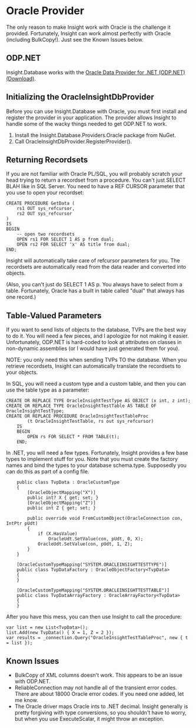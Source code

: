 # Oracle Provider #

The only reason to make Insight work with Oracle is the challenge it provided. Fortunately, Insight can work almost perfectly with Oracle (including BulkCopy!). Just see the Known Issues below.

## ODP.NET ##

Insight.Database works with the [Oracle Data Provider for .NET (ODP.NET) (Download)](http://www.oracle.com/technetwork/topics/dotnet/index-085163.html).

## Initializing the OracleInsightDbProvider ##

Before you can use Insight.Database with Oracle, you must first install and register the provider in your application. The provider allows Insight to handle some of the wacky things needed to get ODP.NET to work.

1. Install the Insight.Database.Providers.Oracle package from NuGet.
2. Call OracleInsightDbProvider.RegisterProvider(). 

## Returning Recordsets ##

If you are not familiar with Oracle PL/SQL, you will probably scratch your head trying to return a recordset from a procedure. You can't just SELECT BLAH like in SQL Server. You need to have a REF CURSOR parameter that you use to open your recordset:

	CREATE PROCEDURE GetData (
		rs1 OUT sys_refcursor,
		rs2 OUT sys_refcursor
	)
	IS
	BEGIN
		-- open two recordsets
		OPEN rs1 FOR SELECT 1 AS p from dual;
		OPEN rs2 FOR SELECT 'x' AS title from dual;
	END;

Insight will automatically take care of refcursor parameters for you. The recordsets are automatically read from the data reader and converted into objects.

(Also, you can't just do SELECT 1 AS p. You always have to select from a table. Fortunately, Oracle has a built in table called "dual" that always has one record.)


## Table-Valued Parameters ##

If you want to send lists of objects to the database, TVPs are the best way to do it. You will need a few pieces, and I apologize for not making it easier. Unfortunately, ODP.NET is hard-coded to look at attributes on classes in non-dynamic assemblies (or I would have just generated them for you).

NOTE: you only need this when sending TVPs TO the database. When you retrieve recordsets, Insight can automatically translate the recordsets to your objects.

In SQL, you will need a custom type and a custom table, and then you can use the table type as a parameter:

	CREATE OR REPLACE TYPE OracleInsightTestType AS OBJECT (x int, z int);
	CREATE OR REPLACE TYPE OracleInsightTestTable AS TABLE OF OracleInsightTestType;
	CREATE OR REPLACE PROCEDURE OracleInsightTestTableProc 
			(t OracleInsightTestTable, rs out sys_refcursor) 
		IS 
		BEGIN
			OPEN rs FOR SELECT * FROM TABLE(t); 
		END;

In .NET, you will need a few types. Fortunately, Insight provides a few base types to implement stuff for you. Note that you must create the factory names and bind the types to your database schema.type. Supposedly you can do this as part of a config file.

		public class TvpData : OracleCustomType
		{
			[OracleObjectMapping("X")]
			public int? X { get; set; }
			[OracleObjectMapping("Z")]
			public int Z { get; set; }

			public override void FromCustomObject(OracleConnection con, IntPtr pUdt)
			{
				if (X.HasValue)
					OracleUdt.SetValue(con, pUdt, 0, X);
				OracleUdt.SetValue(con, pUdt, 1, Z);
			}
		}

		[OracleCustomTypeMapping("SYSTEM.ORACLEINSIGHTTESTTYPE")]
		public class TvpDataFactory : OracleObjectFactory<TvpData>
		{
		}

		[OracleCustomTypeMapping("SYSTEM.ORACLEINSIGHTTESTTABLE")]
		public class TvpDataArrayFactory : OracleArrayFactory<TvpData>
		{
		}

After you have this mess, you can then use Insight to call the procedure:

	var list = new List<TvpData>();
	list.Add(new TvpData() { X = 1, Z = 2 });
	var results = _connection.Query("OracleInsightTestTableProc", new { t = list });

## Known Issues ##

* BulkCopy of XML columns doesn't work. This appears to be an issue with ODP.NET.
* ReliableConnection<OracleConnection> may not handle all of the transient error codes. There are about 18000 Oracle error codes. If you need one added, let me know.
* The Oracle driver maps Oracle ints to .NET decimal. Insight generally is pretty forgiving with type conversions, so you shouldn't have to worry, but when you use ExecuteScalar, it might throw an exception.


